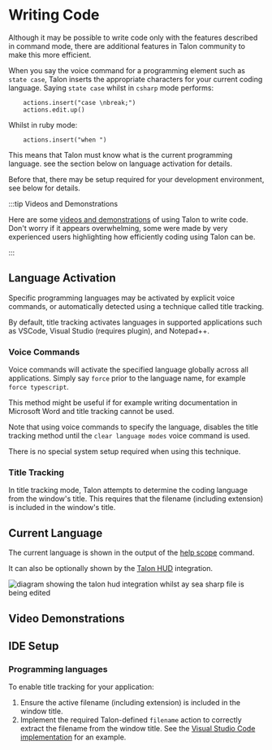 # Writing Code

Although it may be possible to write code only with the features described in command mode,
there are additional features in Talon community to make this more efficient.

When you say the voice command for a programming element such as `state case`, Talon inserts the appropriate characters
for your current coding language. Saying `state case` whilst in `csharp` mode performs:

```talon
    actions.insert("case \nbreak;")
    actions.edit.up()
```

Whilst in ruby mode:
```talon
    actions.insert("when ")
```

This means that Talon must know what is the current programming language.
see the section below on language activation for details.

Before that, there may be setup required for your development environment, see below for details.

:::tip Videos and Demonstrations

Here are some [videos and demonstrations](/docs/Resource%20Hub/talon_related_resources.md) of using Talon to write code.
Don't worry if it appears overwhelming, some were made by very experienced users
highlighting how efficiently coding using Talon can be.

:::

## Language Activation


Specific programming languages may be activated by explicit voice commands, or automatically detected using a technique called title tracking.

By default, title tracking activates languages in supported applications such as VSCode, Visual Studio (requires plugin), and Notepad++.

### Voice Commands

Voice commands will activate the specified language globally across all applications. Simply say `force` prior to the language name, for example
`force typescript`.

This method might be useful if for example writing documentation in Microsoft Word  and  title tracking cannot be used.

Note that using voice commands to specify the language, disables the title tracking method until the `clear language modes` voice command is used.

There is no special system setup required when using this technique.

### Title Tracking

In title tracking mode, Talon attempts to determine the coding language from the window's title. This requires that the filename (including extension)
is included in the window's title.

## Current Language

The current language is shown in the output of the [help scope](/docs/Help/help-commands.md#help-scope) command.

It can also be optionally shown by the [Talon HUD](/docs/Integrations/Details/talon-hud.md) integration.

<img src="/img/talon_hud_cs.png/"
     alt="diagram showing the talon hud integration whilst ay sea sharp file is being edited"
 />

## Video Demonstrations
## IDE Setup

### Programming languages

To enable title tracking for your application:

1. Ensure the active filename (including extension) is included in the window title.
2. Implement the required Talon-defined `filename` action to correctly extract the filename from the window title. See the [Visual Studio Code implementation](apps/vscode/vscode.py#L137-L153) for an example.
